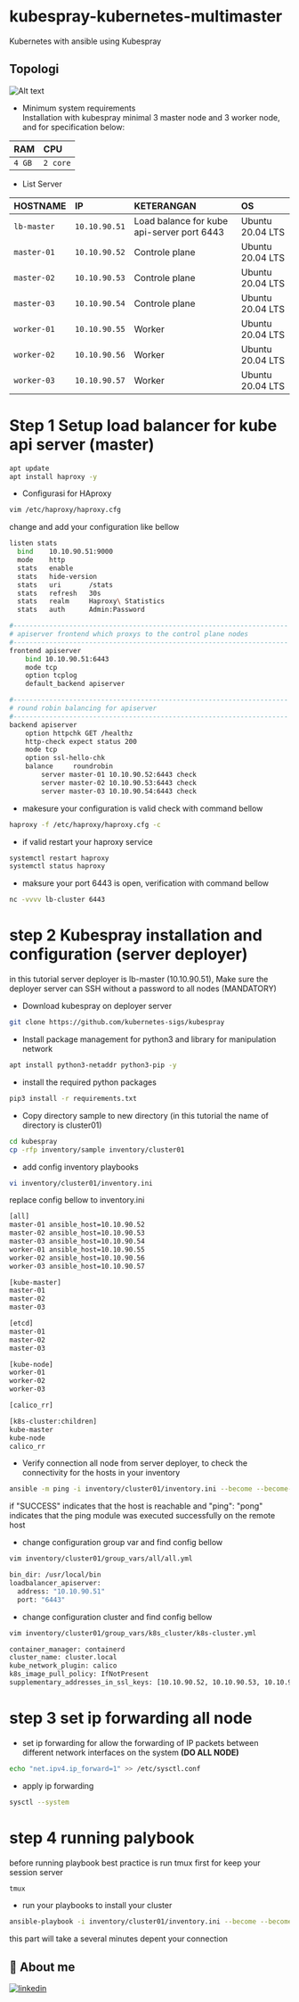 # kubespray-kubernetes-multimaster
Kubernetes with ansible using Kubespray

## Topologi
![Alt text](image.png)

- Minimum system requirements </br>
Installation with kubespray minimal 3 master node and 3 worker node, and for specification below:

| RAM    | CPU      | 
| :---   | :------- | 
| `4 GB` | `2 core` | 



- List Server 

| HOSTNAME    | IP            | KETERANGAN                                 |   OS             |
| :--------   | :-------      | :----------------------------------------- | :--------------  |
| `lb-master` | `10.10.90.51` | Load balance for kube api-server port 6443 | Ubuntu 20.04 LTS |
| `master-01` | `10.10.90.52` | Controle plane                             | Ubuntu 20.04 LTS |
| `master-02` | `10.10.90.53` | Controle plane                             | Ubuntu 20.04 LTS |
| `master-03` | `10.10.90.54` | Controle plane                             | Ubuntu 20.04 LTS |
| `worker-01` | `10.10.90.55` | Worker                                     | Ubuntu 20.04 LTS |
| `worker-02` | `10.10.90.56` | Worker                                     | Ubuntu 20.04 LTS |
| `worker-03` | `10.10.90.57` | Worker                                     | Ubuntu 20.04 LTS |

# Step 1 Setup load balancer for kube api server (master)

```bash
apt update
apt install haproxy -y

```
- Configurasi for HAproxy

```bash
vim /etc/haproxy/haproxy.cfg
```
change and add your configuration like bellow

```bash
listen stats
  bind    10.10.90.51:9000
  mode    http
  stats   enable
  stats   hide-version
  stats   uri       /stats
  stats   refresh   30s
  stats   realm     Haproxy\ Statistics
  stats   auth      Admin:Password

#---------------------------------------------------------------------
# apiserver frontend which proxys to the control plane nodes
#---------------------------------------------------------------------
frontend apiserver
    bind 10.10.90.51:6443
    mode tcp
    option tcplog
    default_backend apiserver

#---------------------------------------------------------------------
# round robin balancing for apiserver
#---------------------------------------------------------------------
backend apiserver
    option httpchk GET /healthz
    http-check expect status 200
    mode tcp
    option ssl-hello-chk
    balance     roundrobin
        server master-01 10.10.90.52:6443 check
        server master-02 10.10.90.53:6443 check
        server master-03 10.10.90.54:6443 check

```
- makesure your configuration is valid check with command bellow

```bash
haproxy -f /etc/haproxy/haproxy.cfg -c
```
- if valid restart your haproxy service
```bash
systemctl restart haproxy 
systemctl status haproxy
```
- maksure your port 6443 is open, verification with command bellow
```bash
nc -vvvv lb-cluster 6443
```

# step 2 Kubespray installation and configuration (server deployer) 
in this tutorial server deployer is lb-master (10.10.90.51), Make sure the deployer server can SSH without a password to all nodes (MANDATORY)</br>

- Download kubespray on deployer server
```bash
git clone https://github.com/kubernetes-sigs/kubespray
```
- Install package management for python3 and library for manipulation network
```bash 
apt install python3-netaddr python3-pip -y
```
- install the required python packages

```bash
pip3 install -r requirements.txt
```
- Copy directory sample to new directory (in this tutorial the name of directory is cluster01)
```bash
cd kubespray
cp -rfp inventory/sample inventory/cluster01
```
- add config inventory playbooks
```bash
vi inventory/cluster01/inventory.ini
``` 
replace config bellow to inventory.ini
```bash
[all]
master-01 ansible_host=10.10.90.52 
master-02 ansible_host=10.10.90.53
master-03 ansible_host=10.10.90.54
worker-01 ansible_host=10.10.90.55
worker-02 ansible_host=10.10.90.56
worker-03 ansible_host=10.10.90.57

[kube-master]
master-01
master-02
master-03

[etcd]
master-01
master-02
master-03

[kube-node]
worker-01
worker-02
worker-03

[calico_rr]

[k8s-cluster:children]
kube-master
kube-node
calico_rr

```

- Verify connection all node from server deployer, to check the connectivity for the hosts in your inventory
```bash
ansible -m ping -i inventory/cluster01/inventory.ini --become --become-user=root all
```
if "SUCCESS" indicates that the host is reachable and "ping": "pong" indicates that the ping module was executed successfully on the remote host

- change configuration group var and find config bellow
```bash
vim inventory/cluster01/group_vars/all/all.yml
```
```bash
bin_dir: /usr/local/bin
loadbalancer_apiserver:
  address: "10.10.90.51"
  port: "6443"

```
- change configuration cluster and find config bellow

```bash
vim inventory/cluster01/group_vars/k8s_cluster/k8s-cluster.yml
```

```bash
container_manager: containerd
cluster_name: cluster.local
kube_network_plugin: calico
k8s_image_pull_policy: IfNotPresent
supplementary_addresses_in_ssl_keys: [10.10.90.52, 10.10.90.53, 10.10.90.52, 10.10.90.51]
```

# step 3 set ip forwarding all node
- set ip forwarding for allow the forwarding of IP packets between different network interfaces on the system **(DO ALL NODE)**
```bash
echo "net.ipv4.ip_forward=1" >> /etc/sysctl.conf
```
- apply ip forwarding
```bash
sysctl --system
```
# step 4 running palybook  
before running playbook best practice is run tmux first for keep your session server
```bash
tmux
```
- run your playbooks to install your cluster
```bash
ansible-playbook -i inventory/cluster01/inventory.ini --become --become-user=root cluster.yml
```

this part will take a several minutes depent your connection

## 🔗 About me
[![linkedin](https://img.shields.io/badge/linkedin-0A66C2?style=for-the-badge&logo=linkedin&logoColor=white)](https://www.linkedin.com/in/falyan-zuril-587585247/)
